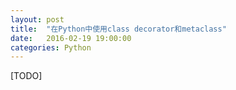```yaml
---
layout: post
title:  "在Python中使用class decorator和metaclass"
date:   2016-02-19 19:00:00
categories: Python
---
```

[TODO]
